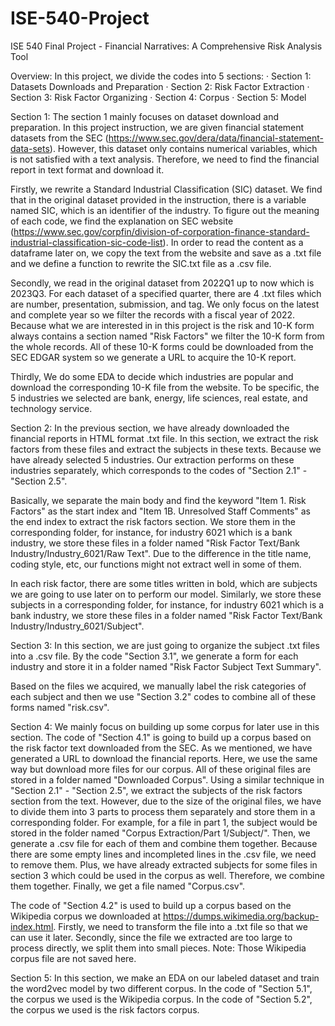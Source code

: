 # ISE-540-Project
ISE 540 Final Project - Financial Narratives: A Comprehensive Risk Analysis Tool

Overview:
In this project, we divide the codes into 5 sections: 
· Section 1: Datasets Downloads and Preparation
· Section 2: Risk Factor Extraction
· Section 3: Risk Factor Organizing
· Section 4: Corpus
· Section 5: Model

Section 1:
The section 1 mainly focuses on dataset download and preparation. In this project instruction, we are given financial statement datasets from the SEC (https://www.sec.gov/dera/data/financial-statement-data-sets). However, this dataset only contains numerical variables, which is not satisfied with a text analysis. Therefore, we need to find the financial report in text format and download it.

Firstly, we rewrite a Standard Industrial Classification (SIC) dataset. We find that in the original dataset provided in the instruction, there is a variable named SIC, which is an identifier of the industry. To figure out the meaning of each code, we find the explanation on SEC website (https://www.sec.gov/corpfin/division-of-corporation-finance-standard-industrial-classification-sic-code-list). In order to read the content as a dataframe later on, we copy the text from the website and save as a .txt file and we define a function to rewrite the SIC.txt file as a .csv file.

Secondly, we read in the original dataset from 2022Q1 up to now which is 2023Q3. For each dataset of a specified quarter, there are 4 .txt files which are number, presentation, submission, and tag. We only focus on the latest and complete year so we filter the records with a fiscal year of 2022. Because what we are interested in in this project is the risk and 10-K form always contains a section named "Risk Factors" we filter the 10-K form from the whole records. All of these 10-K forms could be downloaded from the SEC EDGAR system so we generate a URL to acquire the 10-K report.

Thirdly, We do some EDA to decide which industries are popular and download the corresponding 10-K file from the website. To be specific, the 5 industries we selected are bank, energy, life sciences, real estate, and technology service.



Section 2:
In the previous section, we have already downloaded the financial reports in HTML format .txt file. In this section, we extract the risk factors from these files and extract the subjects in these texts. Because we have already selected 5 industries. Our extraction performs on these industries separately, which corresponds to the codes of "Section 2.1" - "Section 2.5".

Basically, we separate the main body and find the keyword "Item 1. Risk Factors" as the start index and "Item 1B. Unresolved Staff Comments" as the end index to extract the risk factors section. We store them in the corresponding folder, for instance, for industry 6021 which is a bank industry, we store these files in a folder named "Risk Factor Text/Bank Industry/Industry_6021/Raw Text". Due to the difference in the title name, coding style, etc, our functions might not extract well in some of them.

In each risk factor, there are some titles written in bold, which are subjects we are going to use later on to perform our model. Similarly, we store these subjects in a corresponding folder, for instance, for industry 6021 which is a bank industry, we store these files in a folder named "Risk Factor Text/Bank Industry/Industry_6021/Subject".



Section 3:
In this section, we are just going to organize the subject .txt files into a .csv file. By the code "Section 3.1", we generate a form for each industry and store it in a folder named "Risk Factor Subject Text Summary". 

Based on the files we acquired, we manually label the risk categories of each subject and then we use "Section 3.2" codes to combine all of these forms named "risk.csv".



Section 4:
We mainly focus on building up some corpus for later use in this section. The code of "Section 4.1" is going to build up a corpus based on the risk factor text downloaded from the SEC. As we mentioned, we have generated a URL to download the financial reports. Here, we use the same way but download more files for our corpus. All of these original files are stored in a folder named "Downloaded Corpus". Using a similar technique in "Section 2.1" - "Section 2.5", we extract the subjects of the risk factors section from the text. However, due to the size of the original files, we have to divide them into 3 parts to process them separately and store them in a corresponding folder. For example, for a file in part 1, the subject would be stored in the folder named "Corpus Extraction/Part 1/Subject/". Then, we generate a .csv file for each of them and combine them together. Because there are some empty lines and incompleted lines in the .csv file, we need to remove them. Plus, we have already extracted subjects for some files in section 3 which could be used in the corpus as well. Therefore, we combine them together. Finally, we get a file named "Corpus.csv".

The code of "Section 4.2" is used to build up a corpus based on the Wikipedia corpus we downloaded at https://dumps.wikimedia.org/backup-index.html. Firstly, we need to transform the file into a .txt file so that we can use it later. Secondly, since the file we extracted are too large to process directly, we split them into small pieces. Note: Those Wikipedia corpus file are not saved here.



Section 5:
In this section, we make an EDA on our labeled dataset and train the word2vec model by two different corpus. In the code of "Section 5.1", the corpus we used is the Wikipedia corpus. In the code of "Section 5.2", the corpus we used is the risk factors corpus.
